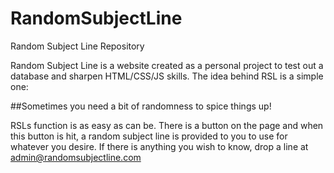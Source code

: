 # RandomSubjectLine
Random Subject Line Repository

Random Subject Line is a website created as a personal project to test out a database and sharpen HTML/CSS/JS skills.
The idea behind RSL is a simple one:

##Sometimes you need a bit of randomness to spice things up!

RSLs function is as easy as can be. There is a button on the page and when this button is hit, a random subject line is provided to you to use for whatever you desire.
If there is anything you wish to know, drop a line at admin@randomsubjectline.com